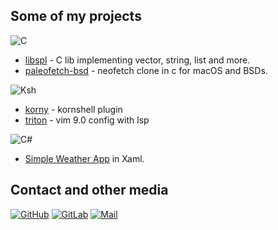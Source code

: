 ## Some of my projects

![C](https://img.shields.io/badge/-black?&style=flat&logo=C&logoColor=#A8B9CC)

* [libspl](https://gitlab.com/DesantBucie/libspl) - C lib implementing vector, string, list and more.
* [paleofetch-bsd](https://gitlab.com/DesantBucie/paleofetch-mac) - neofetch clone in c for macOS and BSDs.

![Ksh](https://img.shields.io/badge/-orange?&style=flat&logo=gnubash&logoColor=white)

* [korny](https://github.com/DesantBucie/korny) - kornshell plugin
* [triton](https://github.com/DesantBucie/triton) - vim 9.0 config with lsp

![C#](https://img.shields.io/badge/-00C65E?&style=flat&logo=dotnet)

* [Simple Weather App](https://github.com/DesantBucie/SimpleWeatherApp.Wpf) in Xaml.

## Contact and other media

[![GitHub](https://img.shields.io/badge/-Github-black?&style=for-the-badge&logo=github)](https://github.com/DesantBucie)
[![GitLab](https://img.shields.io/badge/-Gitlab-black?&style=for-the-badge&logo=gitlab)](https://gitlab.com/DesantBucie)
[![Mail](https://img.shields.io/badge/-Mail-0078D4?&style=for-the-badge&logo=microsoftoutlook)](mailto:jakub.truszkowski0@hotmail.com)
